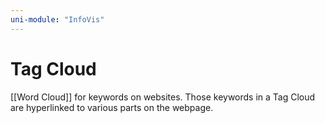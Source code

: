```yaml
---
uni-module: "InfoVis"
---
```


# Tag Cloud

[[Word Cloud]] for keywords on websites.
Those keywords in a Tag Cloud are hyperlinked to various parts on the webpage.
